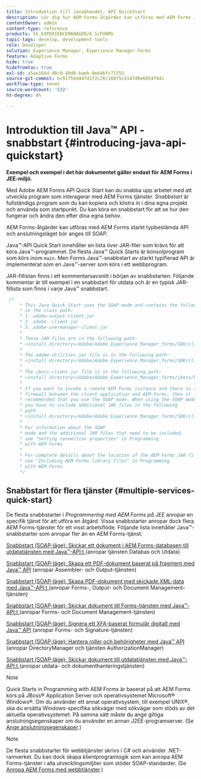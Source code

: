 ```yaml
---
title: Introduktion till Java&handel; API QuickStart
description: Lär dig hur AEM Forms-åtgärder kan utföras med AEM Forms Java&trade; strongly typed API enabled with SOAP connection.
contentOwner: admin
content-type: reference
products: SG_EXPERIENCEMANAGER/6.5/FORMS
topic-tags: develop, development-tools
role: Developer
solution: Experience Manager, Experience Manager Forms
feature: Adaptive Forms
hide: true
hidefromtoc: true
exl-id: a5ae164d-d0c0-40d0-baeb-0e646fc71f55
source-git-commit: bc91f56d447d1f2c26c160f5c414fd0e6054f84c
workflow-type: tm+mt
source-wordcount: '532'
ht-degree: 0%

---
```


# Introduktion till Java™ API - snabbstart {#introducing-java-api-quickstart}

**Exempel och exempel i det här dokumentet gäller endast för AEM Forms i JEE-miljö.**

Med Adobe AEM Forms API Quick Start kan du snabba upp arbetet med att utveckla program som interagerar med AEM Forms tjänster. *Snabbstart* är fullständiga program som du kan kopiera och klistra in i dina egna projekt och använda som startpunkt. Du kan köra en snabbstart för att se hur den fungerar och ändra den efter dina egna behov.

AEM Forms-åtgärder kan utföras med AEM Forms starkt typbestämda API och anslutningsläget bör anges till SOAP.

Java™-API Quick Start innehåller en lista över JAR-filer som krävs för att köra Java™-programmet. De flesta Java™ Quick Starts är konsolprogram som körs inom `main`. Men Forms Java™-snabbstart av starkt typifierad API är implementerat som en Java™-server som körs i ett webbprogram.

JAR-fillistan finns i ett kommentarsavsnitt i början av snabbstarten. Följande kommentar är till exempel i en snabbstart för utdata och är en typisk JAR-fillista som finns i varje Java™ snabbstart.

```java
 /*
     * This Java Quick Start uses the SOAP mode and contains the following JAR files
     * in the class path:
     * 1. adobe-output-client.jar
     * 2. adobe--client.jar
     * 3. adobe-usermanager-client.jar
     *
     * These JAR files are in the following path:
     * <install directory>/Adobe/Adobe_Experience_Manager_forms/SDK/client-libs/common
     *
     * The adobe-utilities.jar file is in the following path:
     * <install directory>/Adobe/Adobe_Experience_Manager_forms/SDK/client-libs/jboss
     *
     * The jboss-client.jar file is in the following path:
     * <install directory>/Adobe/Adobe_Experience_Manager_forms/jboss/bin/client
     *
     * If you want to invoke a remote AEM Forms instance and there is a
     * firewall between the client application and AEM Forms, then it is
     * recommended that you use the SOAP mode. When using the SOAP mode,
     * you have to include additional JAR files in the following
     * path
     * <install directory>/Adobe/Adobe_Experience_Manager_forms/SDK/client-libs/thirdparty
     *
     * For information about the SOAP
     * mode and the additional JAR files that need to be included,
     * see "Setting connection properties" in Programming
     * with AEM Forms
     *
     * For complete details about the location of the AEM Forms JAR files,
     * see "Including AEM Forms library files" in Programming
     * with AEM Forms
     */
```

## Snabbstart för flera tjänster {#multiple-services-quick-start}

De flesta snabbstarter i *Programmering med AEM Forms på JEE* anropar en specifik tjänst för att utföra en åtgärd. Vissa snabbstarter anropar dock flera AEM Forms-tjänster för ett visst arbetsflöde. Följande lista innehåller Java™-snabbstarter som anropar fler än en AEM Forms-tjänst:

[Snabbstart (SOAP-läge): Skickar ett dokument i AEM Forms-databasen till utdatatjänsten med Java™-API:t ](/help/forms/developing/output-service-java-api-quick.md#quick-start-soap-mode-passing-a-document-located-in-the-repository-to-the-output-service-using-the-java-api) (anropar tjänsten Databas och Utdata)

[Snabbstart (SOAP-läge): Skapa ett PDF-dokument baserat på fragment med Java™ API](/help/forms/developing/output-service-java-api-quick.md#quick-start-soap-mode-creating-a-pdf-document-based-on-fragments-using-the-java-api) (anropar Assembler- och Output-tjänsten)

[Snabbstart (SOAP-läge): Skapa PDF-dokument med skickade XML-data med Java™-API:t ](/help/forms/developing/forms-service-api-quick-starts.md#quick-start-soap-mode-creating-pdf-documents-with-submitted-xml-data-using-the-java-api) (anropar Forms-, Output- och Document Management-tjänsten)

[Snabbstart (SOAP-läge): Skickar dokument till Forms-tjänsten med Java™-API:t ](/help/forms/developing/forms-service-api-quick-starts.md#quick-start-soap-mode-passing-documents-to-the-forms-service-using-the-java-api) (anropar Forms- och Document Management-tjänsten)

[Snabbstart (SOAP-läge): Signera ett XFA-baserat formulär digitalt med Java™ API](/help/forms/developing/signature-service-java-api-quick.md#quick-start-soap-mode-digitally-signing-a-xfa-based-form-using-the-java-api) (anropar Forms- och Signature-tjänsten)

[Snabbstart (SOAP-läge): Hantera roller och behörigheter med Java™ API](/help/forms/developing/user-manager-java-api-quick.md#quick-start-soap-mode-managing-roles-and-permissions-using-the-java-api) (anropar DirectoryManager och tjänsten AuthorizationManager)

[Snabbstart (SOAP-läge): Skickar dokument till utdatatjänsten med Java™-API:t ](/help/forms/developing/output-service-java-api-quick.md#quick-start-soap-mode-passing-documents-to-the-output-service-using-the-java-api) (anropar utdata- och dokumenthanteringstjänsten)

>[!NOTE]
>
>Quick Starts in Programming with AEM Forms är baserat på att AEM Forms körs på JBoss® Application Server och operativsystemet Microsoft® Windows®. Om du använder ett annat operativsystem, till exempel UNIX®, ska du ersätta Windows-specifika sökvägar med sökvägar som stöds av det aktuella operativsystemet. På samma sätt måste du ange giltiga anslutningsegenskaper om du använder en annan J2EE-programserver. (Se [Ange anslutningsegenskaper](/help/forms/developing/invoking-aem-forms-using-java.md#setting-connection-properties).)

>[!NOTE]
>
>De flesta snabbstarter för webbtjänster skrivs i C# och använder .NET-ramverket. Du kan dock skapa klientprogramlogik som kan anropa AEM Forms-tjänster i alla utvecklingsmiljöer som stöder SOAP-standarder. (Se [Anropa AEM Forms med webbtjänster](/help/forms/developing/invoking-aem-forms-using-web.md#invoking-aem-forms-using-web-services).)
